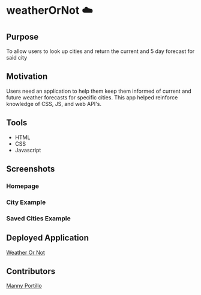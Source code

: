 # weatherOrNot ☁️

## Purpose

To allow users to look up cities and return the current and 5 day forecast for said city

## Motivation

Users need an application to help them keep them informed of current and future weather forecasts for specific cities. This app helped reinforce knowledge of CSS, JS, and web API's.

## Tools

- HTML
- CSS
- Javascript

## Screenshots

### Homepage

### City Example

### Saved Cities Example

## Deployed Application
[Weather Or Not](https://mannyportillo11.github.io/weatherOrNot/)

## Contributors

[Manny Portillo](https://github.com/mannyportillo11)